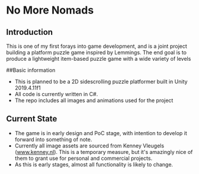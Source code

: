 # No More Nomads

## Introduction
This is one of my first forays into game development, and is a joint project building a platform puzzle game inspired by Lemmings. The end goal is to produce a lightweight item-based puzzle game with a wide variety of levels

##Basic information
* This is planned to be a 2D sidescrolling puzzle platformer built in Unity 2019.4.11f1
* All code is currently written in C#.
* The repo includes all images and animations used for the project

## Current State
* The game is in early design and PoC stage, with intention to develop it forward into something of note. 
* Currently all image assets are sourced from Kenney Vleugels (www.kenney.nl). This is a temporary measure, but it's amazingly nice of them to grant use for personal and commercial projects. 
* As this is early stages, almost all functionality is likely to change.